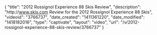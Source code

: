 {
    "title": "2012 Rossignol Experience 88 Skis Review",
    "description": "http:\/\/www.skis.com Review for the 2012 Rossignol Experience 88 Skis",
    "videoid": "3766737",
    "date_created": "1411361220",
    "date_modified": "1418182016",
    "type": "captivate",
    "layout": "video",
    "url": "\/v\/2012-rossignol-experience-88-skis-review\/3766737"
}